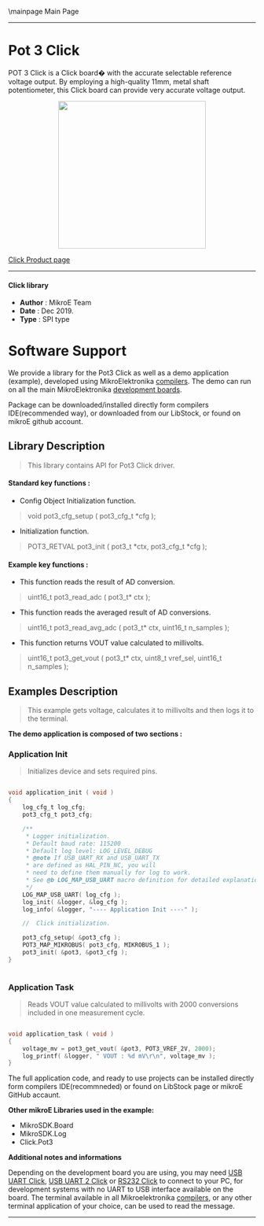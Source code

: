 \mainpage Main Page
 
 

---
# Pot 3 Click

POT 3 Click is a Click board� with the accurate selectable reference voltage 
output. By employing a high-quality 11mm, metal shaft potentiometer,
this Click board can provide very accurate voltage output.

<p align="center">
  <img src="https://download.mikroe.com/images/click_for_ide/pot3_click.png" height=300px>
</p>

[Click Product page](https://www.mikroe.com/pot-3-click)

---


#### Click library 

- **Author**        : MikroE Team
- **Date**          : Dec 2019.
- **Type**          : SPI type


# Software Support

We provide a library for the Pot3 Click 
as well as a demo application (example), developed using MikroElektronika 
[compilers](https://shop.mikroe.com/compilers). 
The demo can run on all the main MikroElektronika [development boards](https://shop.mikroe.com/development-boards).

Package can be downloaded/installed directly form compilers IDE(recommended way), or downloaded from our LibStock, or found on mikroE github account. 

## Library Description

> This library contains API for Pot3 Click driver.

#### Standard key functions :

- Config Object Initialization function.
> void pot3_cfg_setup ( pot3_cfg_t *cfg ); 
 
- Initialization function.
> POT3_RETVAL pot3_init ( pot3_t *ctx, pot3_cfg_t *cfg );



#### Example key functions :

- This function reads the result of AD conversion.
> uint16_t pot3_read_adc ( pot3_t* ctx );
 
- This function reads the averaged result of AD conversions.
> uint16_t pot3_read_avg_adc ( pot3_t* ctx, uint16_t n_samples );

-  This function returns VOUT value calculated to millivolts.
> uint16_t pot3_get_vout ( pot3_t* ctx, uint8_t vref_sel, uint16_t n_samples );

## Examples Description

> This example gets voltage, calculates it to millivolts and then logs it to the terminal. 

**The demo application is composed of two sections :**

### Application Init 

> Initializes device and sets required pins.


```c

void application_init ( void )
{
	log_cfg_t log_cfg;
    pot3_cfg_t pot3_cfg;

    /** 
     * Logger initialization.
     * Default baud rate: 115200
     * Default log level: LOG_LEVEL_DEBUG
     * @note If USB_UART_RX and USB_UART_TX 
     * are defined as HAL_PIN_NC, you will 
     * need to define them manually for log to work. 
     * See @b LOG_MAP_USB_UART macro definition for detailed explanation.
     */
    LOG_MAP_USB_UART( log_cfg );
    log_init( &logger, &log_cfg );
    log_info( &logger, "---- Application Init ----" );

    //  Click initialization.

    pot3_cfg_setup( &pot3_cfg );
    POT3_MAP_MIKROBUS( pot3_cfg, MIKROBUS_1 );
    pot3_init( &pot3, &pot3_cfg );
}
  
```

### Application Task

> Reads VOUT value calculated to millivolts with 2000 conversions
> included in one measurement cycle. 

```c

void application_task ( void )
{
	voltage_mv = pot3_get_vout( &pot3, POT3_VREF_2V, 2000);
	log_printf( &logger, " VOUT : %d mV\r\n", voltage_mv );
}  

```

The full application code, and ready to use projects can be  installed directly form compilers IDE(recommneded) or found on LibStock page or mikroE GitHub accaunt.

**Other mikroE Libraries used in the example:** 

- MikroSDK.Board
- MikroSDK.Log
- Click.Pot3

**Additional notes and informations**

Depending on the development board you are using, you may need 
[USB UART Click](https://shop.mikroe.com/usb-uart-click), 
[USB UART 2 Click](https://shop.mikroe.com/usb-uart-2-click) or 
[RS232 Click](https://shop.mikroe.com/rs232-click) to connect to your PC, for 
development systems with no UART to USB interface available on the board. The 
terminal available in all Mikroelektronika 
[compilers](https://shop.mikroe.com/compilers), or any other terminal application 
of your choice, can be used to read the message.



---
